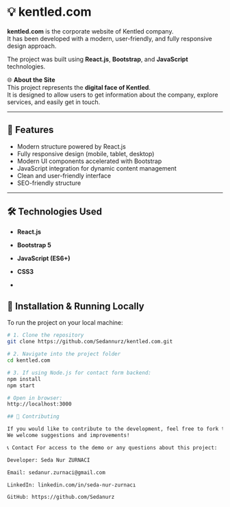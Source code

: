 # 💡 kentled.com

**kentled.com** is the corporate website of Kentled company.  
It has been developed with a modern, user-friendly, and fully responsive design approach.  

The project was built using **React.js**, **Bootstrap**, and **JavaScript** technologies.

🌐 **About the Site**  
This project represents the **digital face of Kentled**.  
It is designed to allow users to get information about the company, explore services, and easily get in touch.

---

## 🚀 Features
- Modern structure powered by React.js
- Fully responsive design (mobile, tablet, desktop)
- Modern UI components accelerated with Bootstrap
- JavaScript integration for dynamic content management
- Clean and user-friendly interface
- SEO-friendly structure

---

## 🛠️ Technologies Used
- **React.js**
- **Bootstrap 5**
- **JavaScript (ES6+)**
- **CSS3**

- 
## 📁 Installation & Running Locally

To run the project on your local machine:

```bash
# 1. Clone the repository
git clone https://github.com/Sedannurz/kentled.com.git

# 2. Navigate into the project folder
cd kentled.com

# 3. If using Node.js for contact form backend:
npm install
npm start

# Open in browser:
http://localhost:3000

## 🤝 Contributing

If you would like to contribute to the development, feel free to fork the repository, make your changes, and submit a pull request.  
We welcome suggestions and improvements!

📞 Contact For access to the demo or any questions about this project:

Developer: Seda Nur ZURNACI

Email: sedanur.zurnaci@gmail.com

LinkedIn: linkedin.com/in/seda-nur-zurnacı

GitHub: https://github.com/Sedanurz
